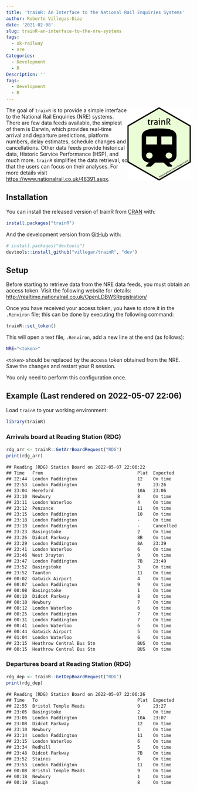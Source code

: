 ```yaml
---
title: 'trainR: An Interface to the National Rail Enquiries Systems'
author: Roberto Villegas-Diaz
date: '2021-02-08'
slug: trainR-an-interface-to-the-nre-systems
tags:
  - uk-railway
  - nre
Categories:
  - Development
  - R
Description: ''
Tags:
  - Development
  - R
---
```


<img src="https://raw.githubusercontent.com/villegar/trainR/main/inst/images/logo.png" alt="logo" align="right" height=200px/>

The goal of `trainR` is to provide a simple interface to the 
National Rail Enquiries (NRE) systems. There are few data feeds 
available, the simplest of them is Darwin, which provides real-time 
arrival and departure predictions, platform numbers, delay estimates, 
schedule changes and cancellations. Other data feeds provide historical 
data, Historic Service Performance (HSP), and much more. `trainR` 
simplifies the data retrieval, so that the users can focus on their 
analyses. For more details visit 
https://www.nationalrail.co.uk/46391.aspx.

## Installation

You can install the released version of trainR from [CRAN](https://CRAN.R-project.org) with:

``` r
install.packages("trainR")
```

And the development version from [GitHub](https://github.com/) with:

``` r
# install.packages("devtools")
devtools::install_github("villegar/trainR", "dev")
```

## Setup
Before starting to retrieve data from the NRE data feeds, you must obtain an access token. 
Visit the following website for details: http://realtime.nationalrail.co.uk/OpenLDBWSRegistration/

Once you have received your access token, you have to store it in the `.Renviron` file; this can be 
done by executing the following command:


```r
trainR::set_token()
```

This will open a text file, `.Renviron`, add a new line at the end (as follows):

```bash
NRE="<token>"
```

`<token>` should be replaced by the access token obtained from the NRE. Save the changes and restart 
your R session.

You only need to perform this configuration once.

## Example (Last rendered on 2022-05-07 22:06)

Load `trainR` to your working environment:

```r
library(trainR)
```

### Arrivals board at Reading Station (RDG)


```r
rdg_arr <- trainR::GetArrBoardRequest("RDG")
print(rdg_arr)
```

```
## Reading (RDG) Station Board on 2022-05-07 22:06:22
## Time   From                                    Plat  Expected
## 22:44  London Paddington                       12    On time
## 22:53  London Paddington                       9     23:26
## 23:04  Hereford                                10A   23:06
## 23:10  Newbury                                 8     On time
## 23:11  London Waterloo                         4     On time
## 23:12  Penzance                                11    On time
## 23:15  London Paddington                       10    On time
## 23:18  London Paddington                       -     On time
## 23:18  London Paddington                       -     Cancelled
## 23:23  Basingstoke                             2     On time
## 23:26  Didcot Parkway                          8B    On time
## 23:29  London Paddington                       8A    23:39
## 23:41  London Waterloo                         6     On time
## 23:46  West Drayton                            9     On time
## 23:47  London Paddington                       7B    23:49
## 23:52  Basingstoke                             3     On time
## 23:52  Taunton                                 11    On time
## 00:02  Gatwick Airport                         4     On time
## 00:07  London Paddington                       9     On time
## 00:08  Basingstoke                             1     On time
## 00:10  Didcot Parkway                          8     On time
## 00:10  Newbury                                 7     On time
## 00:12  London Waterloo                         6     On time
## 00:25  London Paddington                       7     On time
## 00:31  London Paddington                       7     On time
## 00:41  London Waterloo                         6     On time
## 00:44  Gatwick Airport                         5     On time
## 01:04  London Waterloo                         6     On time
## 23:15  Heathrow Central Bus Stn                BUS   On time
## 00:15  Heathrow Central Bus Stn                BUS   On time
```

### Departures board at Reading Station (RDG)


```r
rdg_dep <- trainR::GetDepBoardRequest("RDG")
print(rdg_dep)
```

```
## Reading (RDG) Station Board on 2022-05-07 22:06:26
## Time   To                                      Plat  Expected
## 22:55  Bristol Temple Meads                    9     23:27
## 23:05  Basingstoke                             2     On time
## 23:06  London Paddington                       10A   23:07
## 23:08  Didcot Parkway                          12    On time
## 23:10  Newbury                                 1     On time
## 23:14  London Paddington                       11    On time
## 23:15  London Waterloo                         6     On time
## 23:34  Redhill                                 5     On time
## 23:48  Didcot Parkway                          7B    On time
## 23:52  Staines                                 6     On time
## 23:53  London Paddington                       11    On time
## 00:08  Bristol Temple Meads                    9     On time
## 00:18  Newbury                                 1     On time
## 00:19  Slough                                  8     On time
```
